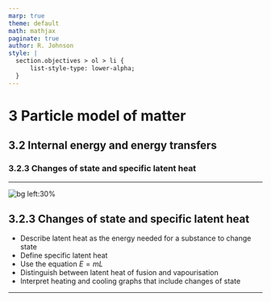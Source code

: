 ```yaml
---
marp: true
theme: default
math: mathjax
paginate: true
author: R. Johnson
style: |
  section.objectives > ol > li {
      list-style-type: lower-alpha;
  }
---
```


# 3 Particle model of matter
## 3.2 Internal energy and energy transfers
### 3.2.3 Changes of state and specific latent heat

---

<!-- _class: objectives -->

![bg left:30%](https://images.unsplash.com/photo-1492962827063-e5ea0d8c01f5?ixlib=rb-4.0.3&ixid=MnwxMjA3fDB8MHxwaG90by1wYWdlfHx8fGVufDB8fHx8&auto=format&fit=crop&w=2121&q=80)
## 3.2.3 Changes of state and specific latent heat


- Describe latent heat as the energy needed for a substance to change state
- Define specific latent heat
- Use the equation $E=mL$
- Distinguish between latent heat of fusion and vapourisation
- Interpret heating and cooling graphs that include changes of state



---